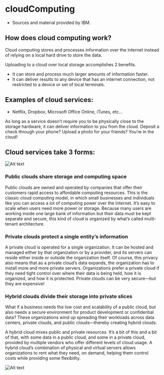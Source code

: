 # cloudComputing
 - Sources and material provided by IBM.

## How does cloud computing work?

Cloud computing stores and processes information over the internet instead of relying on a local hard drive to store the data. 

Uploading to a cloud over local storage accomplishes 2 benefits.

  - It can store and process much larger amounts of information faster.
  - It can deliver results to any device that has an internet connection, not restricted to a device or set of local terminals.


## Examples of cloud services:

  - Netflix, Dropbox, Microsoft Office Online, iTunes, etc...


As long as a service doesn’t require you to be physically close to the storage hardware, it can deliver information to you from the cloud. Deposit a check through your phone? Upload a photo for your friends?  You’re in the cloud!


## Cloud services take 3 forms:

![Alt text](https://bundles.yourlearning.ibm.com/skills/learn/assets/RKGQVMJWJEEV3293/cloud_cloudDeploymentModel.svg)

### Public clouds share storage and computing space
Public clouds are owned and operated by companies that offer their customers rapid access to affordable computing resources. This is the classic cloud computing model, in which small businesses and individuals like you can access a lot of computing power over the Internet. It’s easy to scale when users need more power or storage. Because many users are working inside one large bank of information but their data must be kept separate and secure, this kind of cloud is organized by what’s called multi-tenant architecture.

### Private clouds protect a single entity’s information
A private cloud is operated for a single organization. It can be hosted and managed either by that organization or by a provider, and its servers can reside either inside or outside the organization itself. Of course, this privacy also means that as a private cloud’s data expands, the organization has to install more and more private servers. Organizations prefer a private cloud if they need tight control over where their data is being held, how it is organized, and how it is protected. Private clouds can be very secure—but they are expensive!

### Hybrid clouds divide their storage into private slices
What if a business needs the low cost and scalability of a public cloud, but also needs a secure environment for product development or confidential data? These organizations wind up spreading their workloads across data centers, private clouds, and public clouds—thereby creating hybrid clouds.

A hybrid cloud mixes public and private resources. It’s a bit of this and a bit of that, with some data in a public cloud, and some in a private cloud, provided by multiple vendors who offer different levels of cloud usage. A hybrid cloud’s combination of physical and virtual servers allows organizations to rent what they need, on demand, helping them control costs while providing some flexibility.

![Alt text](https://bundles.yourlearning.ibm.com/skills/learn/assets/ZKVGXYZNZRVQ32NP/cloud_cloudDeploymentOptions.svg)
